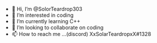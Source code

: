 - 👋 Hi, I’m @SolorTeardrop303
- 👀 I’m interested in coding
- 🌱 I’m currently learning C++
- 💞️ I’m looking to collaborate on coding
- 📫 How to reach me ...(discord) XxSolarTeardropxX#1328

<!---
SolorTeardrop303/SolorTeardrop303 is a ✨ special ✨ repository because its `README.md` (this file) appears on your GitHub profile.
You can click the Preview link to take a look at your changes.
--->
